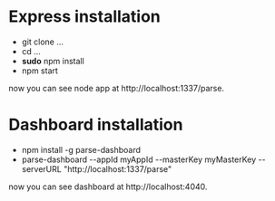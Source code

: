 # Express installation 
- git clone ...
- cd ...
- **sudo** npm install
- npm start

now you can see node app at http://localhost:1337/parse.
# Dashboard installation
- npm install -g parse-dashboard
- parse-dashboard --appId myAppId --masterKey myMasterKey --serverURL "http://localhost:1337/parse"

now you can see dashboard at http://localhost:4040.
